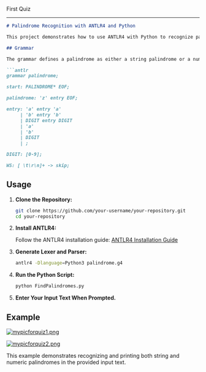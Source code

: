 First Quiz
***************************
```markdown
# Palindrome Recognition with ANTLR4 and Python

This project demonstrates how to use ANTLR4 with Python to recognize palindromes in a given text. The grammar is designed to recognize both string and numeric palindromes.

## Grammar

The grammar defines a palindrome as either a string palindrome or a numeric palindrome. The `palindrome` rule expects the entire input to be a palindrome.

```antlr
grammar palindrome;

start: PALINDROME* EOF;

palindrome: 'z' entry EOF;

entry: 'a' entry 'a'
     | 'b' entry 'b'
     | DIGIT entry DIGIT
     | 'a'
     | 'b'
     | DIGIT
     | ;

DIGIT: [0-9];

WS: [ \t\r\n]+ -> skip;
```

## Usage

1. **Clone the Repository:**

    ```bash
    git clone https://github.com/your-username/your-repository.git
    cd your-repository
    ```

2. **Install ANTLR4:**

    Follow the ANTLR4 installation guide: [ANTLR4 Installation Guide](https://github.com/antlr/antlr4/blob/main/doc/getting-started.md)

3. **Generate Lexer and Parser:**

    ```bash
    antlr4 -Dlanguage=Python3 palindrome.g4
    ```

4. **Run the Python Script:**

    ```bash
    python FindPalindromes.py
    ```

5. **Enter Your Input Text When Prompted.**

## Example

[![mypicforquiz1.png](https://i.postimg.cc/TYSshbpY/mypicforquiz1.png)](https://postimg.cc/ZC8HMC81)

[![mypicforquiz2.png](https://i.postimg.cc/VvhKrysH/mypicforquiz2.png)](https://postimg.cc/4Hz6qS9z)

This example demonstrates recognizing and printing both string and numeric palindromes in the provided input text.
